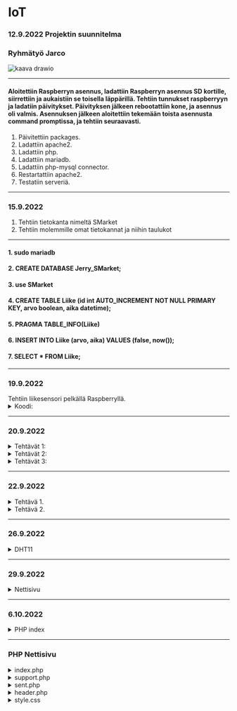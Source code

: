 # IoT

### 12.9.2022 Projektin suunnitelma

### Ryhmätyö Jarco


![kaava drawio](https://user-images.githubusercontent.com/113332610/189615513-e08b5469-86d4-45cd-aecb-be395c0a7cd5.png)

--------------------------------------------------------------------------------------------------

#### Aloitettiin Raspberryn asennus, ladattiin Raspberryn asennus SD kortille, siirrettiin ja aukaistiin se toisella läppärillä. Tehtiin tunnukset raspberryyn ja ladatiin päivitykset. Päivityksen jälkeen rebootattiin kone, ja asennus oli valmis. Asennuksen jälkeen aloitettiin tekemään toista asennusta command promptissa, ja tehtiin seuraavasti.



   1. Päivitettiin packages.
   2. Ladattiin apache2.
   3. Ladattiin php.
   4. Ladattiin mariadb.
   5. Ladattiin php-mysql connector.
   6. Restartattiin apache2.
   7. Testatiin serveriä.
  
--------------------------------------------------------------------------------------------------

### 15.9.2022

   1. Tehtiin tietokanta nimeltä SMarket
   2. Tehtiin molemmille omat tietokannat ja niihin taulukot

--------------------------------------------------------------------------------------------------

   #### 1. sudo mariadb
   #### 2. CREATE DATABASE Jerry_SMarket;
   #### 3. use SMarket
   #### 4. CREATE TABLE Liike (id int AUTO_INCREMENT NOT NULL PRIMARY KEY, arvo boolean, aika datetime);
   #### 5. PRAGMA TABLE_INFO(Liike)
   #### 6. INSERT INTO Liike (arvo, aika) VALUES (false, now());
   #### 7. SELECT * FROM Liike;

--------------------------------------------------------------------------------------------------

 <h3>19.9.2022</h3>
  Tehtiin liikesensori pelkällä Raspberryllä.
  <details>
    <summary>
      Koodi:
    </summary>
  
      import time
      import RPi.GPIO as GPIO // (Lisättiin libraryt jota voi käyttää koodissa)
      
      pin = 4 // (Variable)
      GPIO.setmode(GPIO.BCM)   // (Setuppi)
      GPIO.setup(pin, GPIO.IN)
      
      def getTime():
        result = time.localtime()
        time_string = time.strftime("%m/%d&%y/, %H:%M:%S:", result)
        return time_string  // (Funktiolla haetaan aikaa)
        
      try:
        while True:
          timeResult = getTime()
          if GPIO.input(pin):
            print("Liikettä: "+ str(timeResult))
          else:
            print("Ei liikettä: "+ str(timeResult))
          time.sleep(2.5)  // (Kokeillaan onko virheitä jos ei ole niin toimii)
      except:
        print("-")
        GPIO.cleanup()
  </details>
  
  --------------------------------------------------------------------------------------------------
  
  <h3>20.9.2022</h3>
   <details>
    <summary>
     Tehtävät 1:
 </summary>
 
1. EEPROM on haihtumatonta puolijohdemuistia, joka voidaan uudelleenkirjoittaa n. 10 000–100 000 kertaa. EEPROM-muistia käytetään pääasiassa asetustietojen tallentamiseen mikroprosessorin tai mikrokontrollerin sisältävissä laitteissa.
2. UART eli sarjaliikennepiiri on laitteisto tai mikropiiri, joka muuntaa rinnakkaismuotoista tietoa sarjamuotoiseksi ja päinvastoin.
3. I2C on yksinkertainen kaksisuuntainen ohjaus- ja tiedonsiirtoväylä. Tavallisin käyttö kulutuselektroniikassa on näytön tai television liitännän kyky kertoa nimensä ja tarkkuutensa tietokoneelle VGA-, DVI- tai HDMI-liittimen sisässä olevan I2C-liitynnän kautta. I2C-väylässä on sarjamuotoinen data- ja kellolinja.
4. SIP on IP-puhelinyhteyksien luonnista vastaava tietoliikenneprotokolla. SIP on korvaamassa vanhemman videoneuvotteluun käytetyn H.323-protokollan. SIP-protokollan avulla voidaan muodostaa puhelinyhteyksiä.
5. Mitä eroa on I2C ja SIP? I2C on half-duplex-viestintä ja SPI on full-duplex-viestintä. I2C on kaksijohtiminen protokolla ja SPI on nelijohdinprotokolla.
</details>

   <details>
    <summary>
     Tehtävät 2:
 </summary>

### 1. Raspberryn lämpötila = $vcgencmd measure_temp
### 2. Kuinka paljon tilaa jäljellä = $df -Bm
### 3. Miten vaihdetaan polusta toiseen = $cd ~
</details>

  <details>
    <summary>
      Tehtävät 3:
    </summary>
  
      apt-get update = päivittää raspberryn
      clear = pyyhkii kaiken terminaalista
      date = näyttää päivämäärän
      find / -name esimerkki.txt = etsii tiedoston nimellä
      nano example.txt = voi kontrolloida
      poweroff = laittaa virrat kiinni
      raspi-config = aukaisee raspin configurationin
      reboot = käynnistää uudelleen
      shutdown -h now = sulkee heti
      shutdown -h 01:22: = sulkee asettaman ajan päästä
      startx = menee serverille X

      cat esimerkki.txt = aukaisee tai tekee tiedoston
      cd/abc/xyz = path directory
      ls -l = listaa sovellukset
      mkdir esimerkki:_polku = tekee directoryn
      mv XXX = ei löydy
      rm esimerkki.txt = poistaa tiedoston
      scp user@10.0.0.32:/some/path/tiedosto.txt = kopioi tiedostoja kahden paikan välillä
      touch example.txt = muuttaa timestamppia

      ifconfig = näyttää netin tiedot
      iwconfig = näyttää langattoman netin tiedot
      iwlist wlan0 scan = scannaa langattoman yhteyden
      iwlist wlan0 | grep ESSID = 
      nmap = näyttää mikä service on auki
      ping = näyttää yhteyden nopeude
      wget https://www.website.com/example.txt = näyttää nettisivun tiedot


      cat /proc/meminfo = memoryn info
      cat /proc/partitions = Näyttää väliseinät
      cat /proc/version = Näyttää versiot
      df -h = Näyttää paljon tilaa on jäljellä
      df / = näyttää tilaa tietyllä systeemillä
      dpkg - -get-selections | grep XXX 
      dpkg - -get-selections
      free = näyttää käytetyn muistin
      hostname -l
      lsusb = näyttää tietoja usb laitteista
      UP key = näyttää aiemmin syötetyt komennot terminaalissa
      vcgencmd measure_temp = näyttää raspberryn lämpötilan
      vcgencmd get_mem arm && vcgencmd get_mem gpu = arm memoryn käyttö ja GPU memoryn käyttö
      
  </details>
  
  --------------------------------------------------------------------------------------------------
  
   <h3>22.9.2022</h3>
  <details>
    <summary>
     Tehtävä 1.
    </summary>
 
 A)
 
    - sudo mariadb (käynnistää mariadb:n)
    - show databases; (näyttää tietokannat)
  
  B)
 
    - use SMarket (menee tietokantaan)
    - SELECT * FROM Liike; (avaa taulukon)
    - desc Liike; (näyttää kaiken tiedon)
 
  
  </details>
  
  
  
  <details>
    <summary>
     Tehtävä 2.
    </summary>
   
         import time
         import datetime
         import mariadb
         import RPi.GPIO as GPIO


         inputPin = 4
         sleepTime = 5


         GPIO.setmode(GPIO.BCM)
         GPIO.setup(inputPin, GPIO.IN)

         conn = mariadb.connect(user="jaje", password="JarcoJerry1", host="localhost", database="SMarket")
         cur = conn.cursor()


         try:

         while True:

         inputType = GPIO.input(inputPin)
         curTime = datetime.datetime.now()

         #sqlStr = "INSERT INTO Liike (arvo, aika) VALUES({boolean}, '{timeCurrently}')".format(boolean = inputType, timeCurrently = curTime)
         #sqlStr = "INSERT INTO Liike (arvo, aika) VALUES(%s, '%s')" % (inputType, curTime)
         sqlStr = f"INSERT INTO Liike (arvo, aika) VALUES({inputType}, '{curTime}')"

         print(sqlStr)
         cur.execute(sqlStr)
         conn.commit()

         time.sleep(sleepTime)

         except:
         print("Ei toimi")

         conn.close()

   </details>
  
  --------------------------------------------------------------------------------------------------
   
<h3>26.9.2022</h3>
   
  <details>
    <summary>
     DHT11
    </summary>
 
     import time
     import Adafruit_DHT
     import datetime
     import mariadb



     sensor = Adafruit_DHT.DHT11
     pin = 4
     waitTime = 5



     conn = mariadb.connect(user="jaje", password="JarcoJerry1", host="localhost", database="SMarket")
     cur = conn.cursor()



     try:
     while True:

     curTime = datetime.datetime.now()
     humidity, temperature = Adafruit_DHT.read_retry(sensor, pin)

     sqlStr = "INSERT INTO Liike (arvo, aika) VALUES({boolean}, '{timeCurrently}')".format(boolean = temperature, timeCurrently = curTime)
     print(sqlStr)
     cur.execute(sqlStr)
     time.sleep(waitTime)

     except RuntimeError as error:
     print(error.args[0])
     print("Ei Toimi")

</details>

--------------------------------------------------------------------------------------------------

<h3>29.9.2022</h3>
   
  <details>
    <summary>
     Nettisivu
    </summary>
 
     <!-- Documentti tyyppi -->
     <!DOCTYPE html>



     <html>

       <!-- Headeri -->

       <head>
         <title>Hälytin</title>
       </head>

       <body>

         <!-- Siirä data taulukkoon -->

         <div style="
           box-sizing: border-box;
           border: 2px solid #969696;
           border-radius: 5px;
           background: #fffffff;
         ">
           <center>

             <!-- Otsikko -->

             <h1 style="
               align-left: center;
               align-right: center;
               text-align: center;
               color: rgb(255,55,55);
               font-family: Courier New;
             ">HÄLYTIN</h1><br>

             <!-- Ala Otsikko -->

             <img src="images/skul" alt="skull emoj" width=100 height=100><br>
             <h2 style="font-family: Courier New;">Data:</h2>



            <!-- PHP -->



            <?php

               // Laitetaan muuttujat, ja niille arvot.

               $servername = "localhost";
               $username = "jaje";
               $password = "JarcoJerry1";
               $dbname = "SMarket";
               $conn = new mysqli($servername, $username, $password, $dbname); // Yhteys databaseen

               // Katsotaanko toimiiko yhteys vai ei, jos toimii se jatkaa ohjelmaa, jos ei se antaa sivulle viestin.

               if ($conn->connect_error){
                 die("😭😭 Connection failed 😭😭" . $conn->connection_error);
               }

               // Yhteys toimii, joten jatkaa ohjelmaa. Asettaa SQL komennon ja syöttää sen.

               $sql = "SELECT id, arvo FROM Liike ORDER BY -id LIMIT 10";
               $data = $conn->query($sql);

               // Antaa sivulle kaikki tiedot muuttujan "data" sisältä ja syöttää ne sivulle.

               ?>
               <table>
                 <style>

                   table, th, td {
                     border-radius: 5px;
                   }

                   table {
                     border: 1px solid #ccd6dd;
                     font-family: arial, sans-serif;
                     width: 25%;
                   }



                  td, th {
                     border: 1px solid #edf7ff;
                     text-align: left;
                     padding: 10px;
                   }

                   tr:nth-child(even) {
                     border: 1px solid #edf7ff;
                     background-color: #ccd6dd;
                   }



                </style>
                   <tr>
                     <th>id</th>
                     <th>arvo</th>
                   </tr>
               <?php
                 while($row = $data->fetch_assoc()){
                   ?>
                   <tr>
                     <td><?php echo $row["id"]?></td>
                     <td><?php echo $row["arvo"]?></td>
                   </tr>
                   <?php
                 }
               ?>
               </table>
               <?php

               // Sulkee yhteyden.

               $conn->close();



            ?><br>

             <!-- Nappula -->

             <button style="
               box-sizing: border-box;
               border: 2px solid #ccd6dd;
               border-radius: 5px;
               width: 25%;
               height: 50px;
               color: rgb(255,55,55);
               background: #ffffff;
               font: bold 5pt Arial;
               font-family: Courier New;
               font-size: 24px;
             ">FREE DOWNLOAD</button>

             <!-- Linkki -->

             <p style="font-family: bold 10pt, Courier New;">Powered by S-Ketju</p>
             <a href="https://www.s-ryhma.fi">Linkki</a>

           </center><br>
         </div>
       </body>

     </html>

</details>

--------------------------------------------------------------------------------------------------

<h3>6.10.2022</h3>
  <details>
     <summary>
       PHP index
     </summary>

       Tehtiin azure serveri MySQL workbenchillä
       kirjauduttiin admin-tunnuksilla
       
       komennot:
       - cd Tietopolku
       - $php -S localhost:8000
       
   </details>
   
   --------------------------------------------------------------------------------------------------
   
   <h3>PHP Nettisivu</h3>
   <details>
     <summary>
        index.php
     </summary>
   
         <html>
          <!-- Headeri -->
          <head>
             <title>Hälytin</title>
             <meta name="viewport" content="width=device-width, initial-scale=1">
             <link href="style/style.css" rel="stylesheet">

       </head>

       <body>

           <!-- Siirä data taulukkoon -->

           <div class="background2">
           <center>

               <!-- Otsikko -->

               <h1 style="
               text-align: center;
               color: rgb(255,55,55);
               font-family: Courier New;
               ">HÄLYTIN</h1><br>

               <!-- Ala Otsikko -->

               <img src="images/skul.png" alt="skull emoj" width=100 height=100><br><br><br>

               <!-- FORM -->
               <button class="collapsible" style="
                   border: 2px solid #ccd6dd;
                   border-radius: 5px;
               ">Luo käyttäjä</button>
               <div class="content"><br>
                   <form

                   action="https://www.salpaus.fi"
                   method="post"
                   enctype="text/plain"
                   name="asasddsa"

                   class="background">



                       <h2 style="font-family: Courier New;">Luo käyttäjä:</h2>

                       <label for="fname" class="answerText">NIMI:</label>
                       <input type="text" class="answerBox" id="fname" name="fname"><br><br>

                       <label for="nikä" class="answerText">IKÄ:</label>
                       <input type="number" class="answerBox"  id="nikä" name="nikä"><br><br>

                       <label for="tarvitsee" class="answerText">KORTIN NUMERO JA CCV:</label>
                       <input type="text" class="answerBox"  id="tarvitsee" name="tarvitsee" required><br><br>

                       <button inline="true" class="acbutton" style="
                         background-color: rgb(255, 119, 119);
                       ">RESET</button>

                       <button type="submit" value="Send" inline="true" class="acbutton"
                       style="background-color: lightgreen;"
                       background-color: lightgreen;
                       >LÄHETÄ</button><br>


                   </form>
               </div><br>

               <!-- PHP -->

               <button class="collapsible" style="
                   border: 2px solid #ccd6dd;
                   border-radius: 5px;
               ">Avaa logit</button>
               <div class="content">

                   <!-- Ala Otsikko -->

                   <h2 style="font-family: Courier New;">Data:</h2>

                   <?php

                   // Laitetaan muuttujat, ja niille arvot.

                   include 'config.php';
                   $conn = new mysqli($servername, $username, $password, $dbname); // Yhteys databaseen

                   // Katsotaanko toimiiko yhteys vai ei, jos toimii se jatkaa ohjelmaa, jos ei se antaa sivulle viestin.

                   if ($conn->connect_error){
                       die("😭😭 Connection failed 😭😭" . $conn->connection_error);
                   }

                   // Yhteys toimii, joten jatkaa ohjelmaa. Asettaa SQL komennon ja syöttää sen.

                   $sql = "SELECT id, arvo FROM JerrySQL ORDER BY -id LIMIT 10";
                   $data = $conn->query($sql);
                   $savingData = "['Element', 'Joku liikkui', { role: 'style' } ]," 

                   // Antaa sivulle kaikki tiedot muuttujan "data" sisältä ja syöttää ne sivulle.

                   ?>
                   <table id="datalist">
                       <style>

                       table, th, td {
                           border-radius: 5px;
                       }

                       table {
                           border: 1px solid #ccd6dd;
                           font-family: arial, sans-serif;
                           width: 25%;
                       }

                       td, th {
                           border: 1px solid #edf7ff;
                           text-align: left;
                           padding: 10px;
                       }

                       tr:nth-child(even) {
                           border: 1px solid #edf7ff;
                           background-color: #ccd6dd;
                       }

                       </style>
                       <tr>
                           <th>id</th>
                           <th>arvo</th>
                       </tr>
                   <?php
                       while($row = $data->fetch_assoc()){
                       $savingData = $savingData . "['" . $row["id"] . "', " . $row["arvo"] . ", 'rgb(255,55,55)'],"
                       ?>
                       <tr>
                           <td><?php echo $row["id"]?></td>
                           <td><?php echo $row["arvo"]?></td>
                       </tr>
                       <?php
                       }
                   ?>
                   </table>
                   <?php

                   // Sulkee yhteyden.
                   $conn->close();

                   ?><br>
               </div><br>

               <button class="collapsible" style="
                   border: 2px solid #ccd6dd;
                   border-radius: 5px;
               ">Avaa kaava</button>
               <div class="content"><br>
               <div id="piechart" class='chart'> </div>


               </div><br>


               <!-- Nappula -->

               <button class="buttonVar">ILMAINEN LATAUS</button><br><br>
               <a href= "support.php"><button class="buttonVar">SUPPORT SIVU</button></a>
               <br>

               <!-- Linkki -->

               <video width="320" height="240" class="video" controls>
                   <source src="videos/tutorial.mp4" type="video/mp4">
               </video><br>




               <p style="font-family: bold 10pt, Courier New;">Powered by S-Ketju</p>
               <a href="https://www.s-ryhma.fi">Linkki</a>

           </center><br>

           <script>
               var coll = document.getElementsByClassName("collapsible");
               var buttonVar = document.getElementsByClassName("buttonVar")
               var i;

               for (i = 0; i < coll.length; i++) {
                 coll[i].addEventListener("click", function() {
                   this.classList.toggle("active");
                   var content = this.nextElementSibling;
                   if (content.style.maxHeight){
                     content.style.maxHeight = null;
                   } else {
                     content.style.maxHeight = content.scrollHeight + "px";
                   } 
                 });
               }
           </script>


       <script type="text/javascript" src="https://www.gstatic.com/charts/loader.js"></script>
       <script type="text/javascript">
           google.charts.load("current", {packages:['corechart']});
           google.charts.setOnLoadCallback(drawChart);
           window.onresize = drawChart;

           function drawChart() {

               var data = google.visualization.arrayToDataTable([
                   <?php
                       echo $savingData;
                   ?>
               ]);

               var view = new google.visualization.DataView(data);
               view.setColumns([0, 1,
                               { calc: "stringify",
                                   sourceColumn: 1,
                                   type: "string",
                                   role: "annotation" },
                               2]);

               var options = {
                   title: "Liike sensori",
                   titleFontSize:24,
                   fontName: "Courier New",
                   width: "40%",
                   height: "50%",
                   bar: {groupWidth: "95%"},
                   legend: { position: "left" },
               };
               var chart = new google.visualization.ColumnChart(document.getElementById("piechart"));
               chart.draw(view, options);
           }
           </script>


           </div>
       </body>
   </html>
   </details>
   
   <details>
     <summary>
        support.php
     </summary>
      
      <html>
    <head>
        <title>Support</title>
        <meta name="viewport" content="width=device-width, initial-scale=1">
        <link href="style/style.css" rel="stylesheet">
    </head>

    <body>
        <div class="background2">
            <center>
                <h1 style="
                text-align: center;
                color: rgb(255,55,55);
                font-family: Courier New;
                ">SUPPORT</h1><br>
                <img src="images/skul.png" alt="skull emoj" width=100 height=100><br><br><br>


            <button class="buttonVar">ASIAKASPALVELU</button><br><br>
            <a href= "index.php"><button class="buttonVar">TAKAISIN KOTI SIVULLE</button></a><br><br>
        

            <button class="collapsible" style="
                border: 2px solid #ccd6dd;
                border-radius: 5px;
            ">Avaa formi</button>
            <div class="content"><br>
                <form
                
                action="sent.php"
                method="post"
                enctype="text/plain"
                name="asasddsa"
                
                class="background">
               


                    <h2 style="font-family: Courier New;">Täytä:</h2>

                    <label for="fname" class="answerText">SÄHKÖPOSTI OSOITE:</label>
                    <input type="text" class="answerBox" id="fname" name="fname"><br><br>

                    <label for="cdate" class="answerText">PVM:</label>
                    <input type="date" class="answerBox"  id="cdate" name="cdate"><br><br>

                    <label for="info" class="answerText">KERRO ONGELMASTASI:</label>
                    <textarea rows="20" cols="50" style=
                    "font-family: Courier New; width: 80%; height: 100px; resize: none;"
                    id="info" name="info" maxlength="120" required></textarea><br><br>

                    <button inline="true" class="acbutton" style="
                      background-color: rgb(255, 119, 119);
                    ">RESET</button>

                    <button type="submit" value="Send" inline="true" class="acbutton"
                    style="background-color: lightgreen;"
                    background-color: lightgreen;
                    >LÄHETÄ</button><br>
                    
                    
                </form>
            </div><br>
            
                <!-- Ala Otsikko -->
                
                <h2 style="font-family: Courier New;">Forumit:</h2>
                
                <form
                
                action="header.php" method="post"
                class="messagebox">
                
                    <label for="fname" class="answerText">Nimi:</label>
                    <input type="text" class="answerBox" required placeholder="Kirjoita Nimesi" id="fname" name="fname"><br><br>
                
                    <label for="info" class="answerText">Jätä Viesti!</label>
                    <textarea rows="20" cols="50" style=
                    "font-family: Courier New; width: 80%; height: 100px; resize: none;"
                    id="info" name="info" maxlength="120" required placeholder="Kirjoita tähän" required></textarea><br><br>
                
                    <button type="submit" value="Send" inline="true" class="acbutton"
                    style="background-color: lightgreen;"
                    background-color: lightgreen;
                    >LÄHETÄ</button>
                
                </form>

                <?php

               // Laitetaan muuttujat, ja niille arvot.

               $servername = "hyvis.mysql.database.azure.com";
               $username = "db_projekti";
               $password = "Sivyh2022";
               $dbname = "Jerry";
               $conn = new mysqli($servername, $username, $password, $dbname); // Yhteys databaseen

                // Katsotaanko toimiiko yhteys vai ei, jos toimii se jatkaa ohjelmaa, jos ei se antaa sivulle viestin.

                if ($conn->connect_error){
                    die("😭😭 Connection failed 😭😭" . $conn->connection_error);
                }

                // Yhteys toimii, joten jatkaa ohjelmaa. Asettaa SQL komennon ja syöttää sen.

                $sql = "SELECT username, message, aika FROM Chat ORDER BY -id LIMIT 5";
                $data = $conn->query($sql);
                $savingData = "['Element', 'Oh no', { role: 'style' } ]," 

                // Antaa sivulle kaikki tiedot muuttujan "data" sisältä ja syöttää ne sivulle.

                ?>
                <table id="datalist">
                    <style>

                    table, th, td {
                        border-radius: 5px;
                    }

                    table {
                        border: 1px solid #ccd6dd;
                        font-family: Courier New;
                        width: 75%;
                    }

                    th {
                        font-size: 20px;
                    }

                    td, th {
                        border: 1px solid #edf7ff;
                        text-align: left;
                        padding: 10px;
                    }

                    tr:nth-child(even) {
                        border: 1px solid #edf7ff;
                        background-color: #DDDDDD;
                    }

                    </style>
                    <tr>
                        <th>Nimi</th>
                        <th>Viesti</th>
                        <th>Aika</th>
                    </tr>
                <?php
                    while($row = $data->fetch_assoc()){
                    ?>
                    <tr>
                        <td><?php echo  ("<strong>" . $row["username"] . "</strong>")?></td>
                        <td><?php echo $row["message"]?></td>
                        <td><?php echo $row["aika"]?></td>
                    </tr>
                    <?php
                    }
                ?>
                </table>
                <?php

                // Sulkee yhteyden.
                $conn->close();

                ?><br>



                <p style="font-family: bold 10pt, Courier New;">Powered by S-Ketju</p>
                <a href="https://www.s-ryhma.fi">Linkki</a><br><br>

            </center>
                <script>
                    var coll = document.getElementsByClassName("collapsible");
                    var buttonVar = document.getElementsByClassName("buttonVar")
                    var i;
                    
                    for (i = 0; i < coll.length; i++) {
                    coll[i].addEventListener("click", function() {
                        this.classList.toggle("active");
                        var content = this.nextElementSibling;
                        if (content.style.maxHeight){
                        content.style.maxHeight = null;
                        } else {
                        content.style.maxHeight = content.scrollHeight + "px";
                        } 
                    });
                    }
                </script>
        </div>
    </body>
</html>
     </details>
      
<details>
   <summary>
      sent.php
   </summary>

      <html>
      <head>
              <title>Lähetetty</title>
              <meta name="viewport" content="width=device-width, initial-scale=1">
              <link href="style/style.css" rel="stylesheet">
       </head>

          <body>
              <div class="background2">
                  <center>
                      <h1 style="
                      text-align: center;
                      color: rgb(255,55,55);
                      font-family: Courier New;
                      ">Vastauksesi on lähetetty!</h1><br>
                      <img src="images/checkmark.png" alt="skull emoj" width=115 height=100><br><br><br>

                  <a href= "index.php"><button class="buttonVar">TAKAISIN KOTI SIVULLE</button></a><br><br>


                  </center>
              </div>
          </body>
      </html>
</details>
      
<details>
   <summary>
      header.php
   </summary>
   
      <?php

       include 'config.php';
       $conn = new mysqli($servername, $username, $password, $dbname);
       if ($conn->connect_error){
           die("😭😭 Connection failed 😭😭" . $conn->connection_error);
       }

       $formInfoName = $_POST["fname"];
       $formInfoMessage = $_POST["info"];
       $sql = "INSERT INTO Chat (username, message, aika) VALUES ('" . $formInfoName . "', '" . $formInfoMessage . "', now())";

       if ($data = $conn->query($sql) == TRUE) {
           echo "Message sent!";
       } else {
           echo "Error: " . $sql . " " . $conn->error;
           die();
       }

       $conn->close();
       header("Location: support.php");
       die();
      ?>
   
</details>
      
<details>
   <summary>
      style.css
   </summary>


      .buttonVar {
          box-sizing: border-box;
          border: 2px solid #ccd6dd;
          border-radius: 5px;
          width: 35%;
          height: 35px;
          color: rgb(255,55,55);
          background: #ffffff;
          font-weight: bold;
          font-family: Courier New;
          font-size: 24px;
      }
      .answerBox {
          font-family: Courier New;
          width: 80%;
      }


      .chart {
      width: 40%;
      height: 50%;
      display: block;
      }

      .messagebox {
          width: 25%

      }





      .answerText {
          display: block;
          font-family: Courier New; 
          font-weight: bold;
          text-align: left;
          width: 80%;
      }

      .active, .buttonVar:hover {
          background-color: #ccd6dd;
      }

      .collapsible {
          background-color: #ffffff;
          color: #292f33;
          cursor: pointer;
          width: 100%;
          height: 35px;
          border: 2px solid #ccd6dd;
          text-align: left;
          font-size: 15px;
          font-family: Courier New;
          font-weight: bold;
          width: 35%;
      }

      .active, .collapsible:hover {
          background-color: rgb(255,55,55);
      }

      .collapsible:after {
          content: '\002B';
          color: #292f33;
          font-weight: bold;
          float: right;
          margin-left: 5px;
      }

      .active:after {
          content: "\2212";
      }

      .content {
          padding: 0 18px;
          max-height: 0;
          overflow: hidden;
          transition: max-height 0.2s ease-out;
      }
      .background{
      box-sizing: border-box;
      border: 2px solid #969696;
      border-radius: 5px;
      background: #ffffff;
      background-image: url('../images/testi3.png');
      width: 35%;
      }

      .video{

          width:320px;
          height:240px;
      }
      .background2{
          box-sizing: border-box;
          border: 2px solid #969696;
          border-radius: 5px;
          background: #ffffff;
          background-image: url('../images/testi3.png');
          }

      .acbutton{
      height: 35px;
      box-sizing: border-box;
      border: 2px solid #969696;
      width: 25%;
      border-radius: 5px;
      font-family: Courier New;
      font-weight: bold;
      margin: 25px;
      }
      @media only screen and (max-width: 600px) {
          .buttonVar {
              box-sizing: border-box;
              border: 2px solid #ccd6dd;
              border-radius: 5px;
              width: 75%;
              height: 35px;
              color: rgb(255,55,55);
              background: #ffffff;
              font-weight: bold;
              font-family: Courier New;
              font-size: 12px;
          }

          .background{
              box-sizing: border-box;
              border: 2px solid #969696;
              border-radius: 5px;
              background: #ffffff;
              background-image: url('../images/testi3.png');
              width: 75%;
          }
          .collapsible {
              background-color: #ffffff;
              color: #292f33;
              cursor: pointer;
              width: 100%;
              height: 35px;
              border: 2px solid #ccd6dd;
              text-align: left;
              font-size: 15px;
              font-family: Courier New;
              font-weight: bold;
              width: 75%;
          }
          .video{

              width:90%;
              height:30%;
          }
              .acbutton{
                  height: 35px;
                  box-sizing: border-box;
                  border: 2px solid #969696;
                  width: 50%;
                  border-radius: 10px;
                  font-family: Courier New;
                  font-weight: bold;
                  margin: 5%;
                  font-size: 15px;
                  text-align: center;
                  }
          }

</details>
